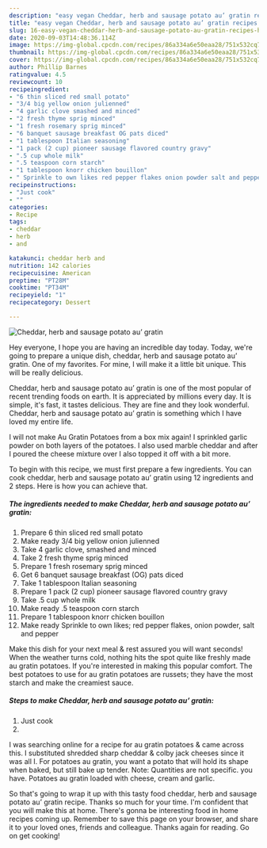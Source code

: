 ```yaml
---
description: "easy vegan Cheddar, herb and sausage potato au’ gratin recipes | how to make good Cheddar, herb and sausage potato au’ gratin"
title: "easy vegan Cheddar, herb and sausage potato au’ gratin recipes | how to make good Cheddar, herb and sausage potato au’ gratin"
slug: 16-easy-vegan-cheddar-herb-and-sausage-potato-au-gratin-recipes-how-to-make-good-cheddar-herb-and-sausage-potato-au-gratin
date: 2020-09-03T14:48:36.114Z
image: https://img-global.cpcdn.com/recipes/86a334a6e50eaa28/751x532cq70/cheddar-herb-and-sausage-potato-au-gratin-recipe-main-photo.jpg
thumbnail: https://img-global.cpcdn.com/recipes/86a334a6e50eaa28/751x532cq70/cheddar-herb-and-sausage-potato-au-gratin-recipe-main-photo.jpg
cover: https://img-global.cpcdn.com/recipes/86a334a6e50eaa28/751x532cq70/cheddar-herb-and-sausage-potato-au-gratin-recipe-main-photo.jpg
author: Phillip Barnes
ratingvalue: 4.5
reviewcount: 10
recipeingredient:
- "6 thin sliced red small potato"
- "3/4 big yellow onion julienned"
- "4 garlic clove smashed and minced"
- "2 fresh thyme sprig minced"
- "1 fresh rosemary sprig minced"
- "6 banquet sausage breakfast OG pats diced"
- "1 tablespoon Italian seasoning"
- "1 pack (2 cup) pioneer sausage flavored country gravy"
- ".5 cup whole milk"
- ".5 teaspoon corn starch"
- "1 tablespoon knorr chicken bouillon"
- " Sprinkle to own likes red pepper flakes onion powder salt and pepper"
recipeinstructions:
- "Just cook"
- ""
categories:
- Recipe
tags:
- cheddar
- herb
- and

katakunci: cheddar herb and 
nutrition: 142 calories
recipecuisine: American
preptime: "PT28M"
cooktime: "PT34M"
recipeyield: "1"
recipecategory: Dessert

---
```



![Cheddar, herb and sausage potato au’ gratin](https://img-global.cpcdn.com/recipes/86a334a6e50eaa28/751x532cq70/cheddar-herb-and-sausage-potato-au-gratin-recipe-main-photo.jpg)

Hey everyone, I hope you are having an incredible day today. Today, we're going to prepare a unique dish, cheddar, herb and sausage potato au’ gratin. One of my favorites. For mine, I will make it a little bit unique. This will be really delicious.

Cheddar, herb and sausage potato au’ gratin is one of the most popular of recent trending foods on earth. It is appreciated by millions every day. It is simple, it's fast, it tastes delicious. They are fine and they look wonderful. Cheddar, herb and sausage potato au’ gratin is something which I have loved my entire life.

I will not make Au Gratin Potatoes from a box mix again! I sprinkled garlic powder on both layers of the potatoes. I also used marble cheddar and after I poured the cheese mixture over I also topped it off with a bit more.


To begin with this recipe, we must first prepare a few ingredients. You can cook cheddar, herb and sausage potato au’ gratin using 12 ingredients and 2 steps. Here is how you can achieve that.

<!--inarticleads1-->

##### The ingredients needed to make Cheddar, herb and sausage potato au’ gratin:

1. Prepare 6 thin sliced red small potato
1. Make ready 3/4 big yellow onion julienned
1. Take 4 garlic clove, smashed and minced
1. Take 2 fresh thyme sprig minced
1. Prepare 1 fresh rosemary sprig minced
1. Get 6 banquet sausage breakfast (OG) pats diced
1. Take 1 tablespoon Italian seasoning
1. Prepare 1 pack (2 cup) pioneer sausage flavored country gravy
1. Take .5 cup whole milk
1. Make ready .5 teaspoon corn starch
1. Prepare 1 tablespoon knorr chicken bouillon
1. Make ready  Sprinkle to own likes; red pepper flakes, onion powder, salt and pepper


Make this dish for your next meal &amp; rest assured you will want seconds! When the weather turns cold, nothing hits the spot quite like freshly made au gratin potatoes. If you&#39;re interested in making this popular comfort. The best potatoes to use for au gratin potatoes are russets; they have the most starch and make the creamiest sauce. 

<!--inarticleads2-->

##### Steps to make Cheddar, herb and sausage potato au’ gratin:

1. Just cook
1. 


I was searching online for a recipe for au gratin potatoes &amp; came across this. I substituted shredded sharp cheddar &amp; colby jack cheeses since it was all I. For potatoes au gratin, you want a potato that will hold its shape when baked, but still bake up tender. Note: Quantities are not specific. you have. Potatoes au gratin loaded with cheese, cream and garlic. 

So that's going to wrap it up with this tasty food cheddar, herb and sausage potato au’ gratin recipe. Thanks so much for your time. I'm confident that you will make this at home. There's gonna be interesting food in home recipes coming up. Remember to save this page on your browser, and share it to your loved ones, friends and colleague. Thanks again for reading. Go on get cooking!
